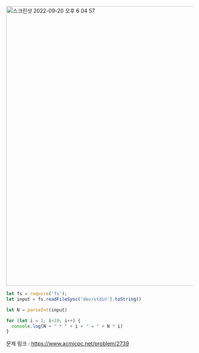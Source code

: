 <img width="756" alt="스크린샷 2022-09-20 오후 6 04 57" src="https://user-images.githubusercontent.com/103481518/191216729-fe3707ae-10c2-4fd7-8fc4-f3a2e6ead309.png">


```javascript
let fs = require('fs');
let input = fs.readFileSync('dev/stdin').toString()

let N = parseInt(input)

for (let i = 1; i<10; i++) {
  console.log(N + " * " + i + " = " + N * i)
}
```

문제 링크 : https://www.acmicpc.net/problem/2739
